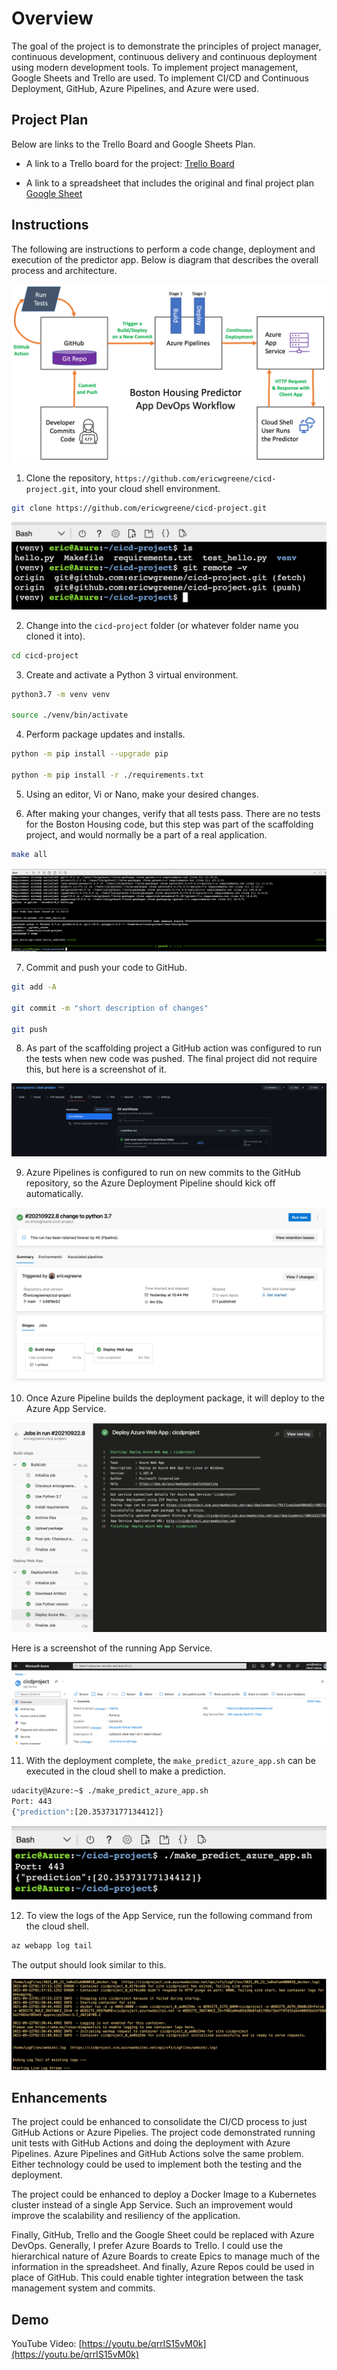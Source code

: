# Overview

The goal of the project is to demonstrate the principles of project manager, continuous development, continuous delivery and continuous deployment using modern development tools. To implement project management, Google Sheets and Trello are used. To implement CI/CD and Continuous Deployment, GitHub, Azure Pipelines, and Azure were used.

## Project Plan

Below are links to the Trello Board and Google Sheets Plan.

* A link to a Trello board for the project: [Trello Board](https://trello.com/invite/b/etbnUf31/b86a08131718cbb6a897d8c9e64812fb/udacity-cicd-project)

* A link to a spreadsheet that includes the original and final project plan [Google Sheet](https://docs.google.com/spreadsheets/d/1J4IJ6MtrwWjDxFMhZ4iPvKVqBqMQsCUKJnpsnHzpDKc/edit?usp=sharing)

## Instructions

The following are instructions to perform a code change, deployment and execution of the predictor app. Below is diagram that describes the overall process and architecture.

![Architectural Diagram](images/architectural-diagram.png "Architectural Diagram")

1. Clone the repository, `https://github.com/ericwgreene/cicd-project.git`, into your cloud shell environment.

```bash
git clone https://github.com/ericwgreene/cicd-project.git
```

![Cloned to Azure Cloud Shell](images/clone-to-azure-cloud-shell.png "Cloned to Azure Cloud Shell")

2. Change into the `cicd-project` folder (or whatever folder name you cloned it into).

```bash
cd cicd-project
```

3. Create and activate a Python 3 virtual environment.

```bash
python3.7 -m venv venv

source ./venv/bin/activate
```

4. Perform package updates and installs.

```bash
python -m pip install --upgrade pip

python -m pip install -r ./requirements.txt
```

5. Using an editor, Vi or Nano, make your desired changes.

6. After making your changes, verify that all tests pass. There are no tests for the Boston Housing code, but this step was part of the scaffolding project, and would normally be a part of a real application.

```bash
make all
```

![Make All Cloud Shell](images/make-all-azure-cloud-shell.png "Make All Cloud Shell")

7. Commit and push your code to GitHub.

```bash
git add -A

git commit -m "short description of changes"

git push
```

8. As part of the scaffolding project a GitHub action was configured to run the tests when new code was pushed. The final project did not require this, but here is a screenshot of it.

![GitHub Action Result](images/github-action-result.png "GitHub Action Result")

9. Azure Pipelines is configured to run on new commits to the GitHub repository, so the Azure Deployment Pipeline should kick off automatically.

![Azure Pipeline Successful Build](images/azure-pipeline-successful-build.png "Azure Pipeline Successful Build")

10. Once Azure Pipeline builds the deployment package, it will deploy to the Azure App Service.

![Azure Pipeline Deployment](images/azure-pipeline-deployment.png "Azure Pipeline Deployment")

Here is a screenshot of the running App Service.

![Azure App Service](images/azure-app-service.png "Azure App Service")

11. With the deployment complete, the `make_predict_azure_app.sh` can be executed in the cloud shell to make a prediction.

```bash
udacity@Azure:~$ ./make_predict_azure_app.sh
Port: 443
{"prediction":[20.35373177134412]}
```

![Cloud Shell Prediction](images/predictor-app-cloud-shell.png "Cloud Shell Prediction")

12. To view the logs of the App Service, run the following command from the cloud shell.

```bash
az webapp log tail
```

The output should look similar to this.

![Live Stream Logs](images/live-stream-log.png "Live Stream Logs")

## Enhancements

The project could be enhanced to consolidate the CI/CD process to just GitHub Actions or Azure Pipelies. The project code demonstrated running unit tests with GitHub Actions and doing the deployment with Azure Pipelines. Azure Pipelines and GitHub Actions solve the same problem. Either technology could be used to implement both the testing and the deployment.

The project could be enhanced to deploy a Docker Image to a Kubernetes cluster instead of a single App Service. Such an improvement would improve the scalability and resiliency of the application.

Finally, GitHub, Trello and the Google Sheet could be replaced with Azure DevOps. Generally, I prefer Azure Boards to Trello. I could use the hierarchical nature of Azure Boards to create Epics to manage much of the information in the spreadsheet. And finally, Azure Repos could be used in place of GitHub. This could enable tighter integration between the task management system and commits.

## Demo 

YouTube Video: [https://youtu.be/qrrIS15vM0k](https://youtu.be/qrrIS15vM0k)



